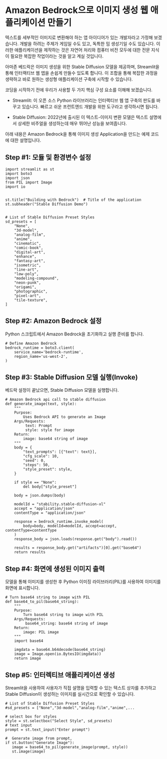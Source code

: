 # Amazon Bedrock으로 이미지 생성 웹 애플리케이션 만들기

텍스트를 세부적인 이미지로 변환해야 하는 앱 아이디어가 있는 개발자라고 가정해 보겠습니다. 개발을 하려는 주제가 게임일 수도 있고, 독특한 밈 생성기일 수도 있습니다. 이러한 애플리케이션을 제작하는 것은 자연어 처리와 컴퓨터 비전 모두에 대한 전문 지식이 필요한 복잡한 작업이라는 것을 알고 계실 것입니다.

아마존 베드락은 이미지 생성을 위한 Stable Diffusion 모델을 제공하며, Streamlit을 통해 인터랙티브 웹 앱을 손쉽게 만들수 있도록 합니다. 
이 조합을 통해 복잡한 과정을 생략하고 바로 원하는 생성형 애플리케이션 구축에 시작할 수 있습니다.


코딩을 시작하기 전에 우리가 사용할 두 가지 핵심 구성 요소를 이해해 보겠습니다.

- Streamlit: 이 오픈 소스 Python 라이브러리는 인터랙티브 웹 앱 구축의 판도를 바꾸고 있습니다. 빠르고 쉬운 프런트엔드 개발을 위한 도구라고 생각하시면 됩니다.

- Stable Diffusion: 2022년에 출시된 이 텍스트-이미지 변환 모델은 텍스트 설명에서 상세한 비주얼을 생성하는데 매우 뛰어난 성능을 보여줍니다.


아래 내용은 Amazon Bedrock을 통해 이미지 생성 Application을 만드는 예제 코드에 대한 설명입니다.

## Step #1: 모듈 및 환경변수 설정

```
import streamlit as st
import boto3
import json
from PIL import Image
import io


st.title("Building with Bedrock")  # Title of the application
st.subheader("Stable Diffusion Demo")


# List of Stable Diffusion Preset Styles
sd_presets = [
    "None",
    "3d-model",
    "analog-film",
    "anime",
    "cinematic",
    "comic-book",
    "digital-art",
    "enhance",
    "fantasy-art",
    "isometric",
    "line-art",
    "low-poly",
    "modeling-compound",
    "neon-punk",
    "origami",
    "photographic",
    "pixel-art",
    "tile-texture",
]
```

## Step #2: Amazon Bedrock 설정
Python 스크립트에서 Amazon Bedrock을 초기화하고 실행 준비를 합니다.

```
# Define Amazon Bedrock
bedrock_runtime = boto3.client(
    service_name='bedrock-runtime',
    region_name='us-west-2',
)
```

## Step #3: Stable Diffusion 모델 실행(Invoke)
베드락 설정이 끝났으면, Stable Diffusion 모델을 실행합니다.

```
# Amazon Bedrock api call to stable diffusion
def generate_image(text, style):
    """
    Purpose:
        Uses Bedrock API to generate an Image
    Args/Requests:
         text: Prompt
         style: style for image
    Return:
        image: base64 string of image
    """
    body = {
        "text_prompts": [{"text": text}],
        "cfg_scale": 10,
        "seed": 0,
        "steps": 50,
        "style_preset": style,
    }

    if style == "None":
        del body["style_preset"]

    body = json.dumps(body)

    modelId = "stability.stable-diffusion-xl"
    accept = "application/json"
    contentType = "application/json"

    response = bedrock_runtime.invoke_model(
        body=body, modelId=modelId, accept=accept, contentType=contentType
    )
    response_body = json.loads(response.get("body").read())

    results = response_body.get("artifacts")[0].get("base64")
    return results

```


## Step #4: 화면에 생성된 이미지 출력
모델을 통해 이미지를 생성한 후 Python 이미징 라이브러리(PIL)를 사용하여 이미지를 화면에 표시합니다.

```
# Turn base64 string to image with PIL
def base64_to_pil(base64_string):
    """
    Purpose:
        Turn base64 string to image with PIL
    Args/Requests:
         base64_string: base64 string of image
    Return:
        image: PIL image
    """
    import base64

    imgdata = base64.b64decode(base64_string)
    image = Image.open(io.BytesIO(imgdata))
    return image
```

## Step #5: 인터렉티브 애플리케이션 생성
 Streamlit을 사용하여 사용자가 직접 설명을 입력할 수 있는 텍스트 상자를 추가하고 Stable Diffusion이 생성하는 이미지를 실시간으로 확인할 수 있습니다.

 ```
# List of Stable Diffusion Preset Styles
#sd_presets = ["None","3d-model","analog-film","anime",...

# select box for styles
style = st.selectbox("Select Style", sd_presets)
# text input
prompt = st.text_input("Enter prompt")

#  Generate image from prompt,
if st.button("Generate Image"):
    image = base64_to_pil(generate_image(prompt, style))
    st.image(image)
```
